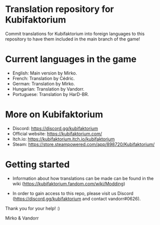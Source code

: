 # Translation repository for Kubifaktorium
Commit translations for Kubifaktorium into foreign languages to this repository to have them included in the main branch of the game!


# Current languages in the game
 * English: Main version by Mirko.
 * French: Translation by Cédric.
 * German: Translation by Mirko.
 * Hungarian: Translation by Vandorr.
 * Portuguese: Translation by HarD-BR.


# More on Kubifaktorium
 * Discord: https://discord.gg/kubifaktorium
 * Official website: https://kubifaktorium.com/
 * Itch.io: https://kubifaktorium.itch.io/kubifaktorium
 * Steam: https://store.steampowered.com/app/898720/Kubifaktorium/


# Getting started
* Information about how translations can be made can be found in the wiki (https://kubifaktorium.fandom.com/wiki/Modding)

* In order to gain access to this repo, please visit us Discord (https://discord.gg/kubifaktorium and contact vandorr#0626).

Thank you for your help! :)

 Mirko & Vandorr
